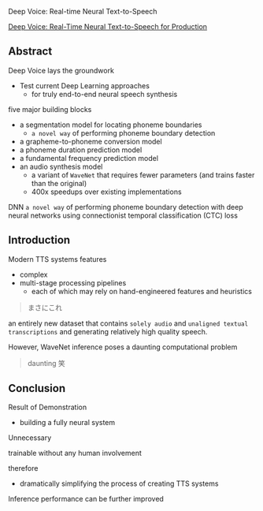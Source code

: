 Deep Voice: Real-time Neural Text-to-Speech

[Deep Voice: Real-Time Neural Text-to-Speech for Production](http://research.baidu.com/deep-voice-production-quality-text-speech-system-constructed-entirely-deep-neural-networks/)


## Abstract
Deep Voice lays the groundwork

- Test current Deep Learning approaches
  - for truly end-to-end neural speech synthesis

five major building blocks
- a segmentation model for locating phoneme boundaries
  - `a novel way` of performing phoneme boundary detection
- a grapheme-to-phoneme conversion model
- a phoneme duration prediction model
- a fundamental frequency prediction model
- an audio synthesis model
  - a variant of `WaveNet` that requires fewer parameters (and trains faster than the original)
  - 400x speedups over existing implementations

DNN
`a novel way` of performing phoneme boundary detection
with deep neural networks using connectionist temporal classification (CTC) loss


## Introduction
Modern TTS systems features
- complex
- multi-stage processing pipelines
  - each of which may rely on hand-engineered features and heuristics

> まさにこれ

an entirely new dataset that contains `solely audio` and `unaligned textual transcriptions` and generating relatively high quality speech.


However, WaveNet inference poses a daunting computational problem

> daunting 笑

## Conclusion
Result of Demonstration

- building a fully neural system

Unnecessary

trainable without any human involvement

therefore

- dramatically simplifying the process of creating TTS systems

Inference performance can be further improved
